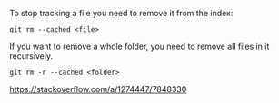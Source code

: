 To stop tracking a file you need to remove it from the index:
```
git rm --cached <file>
```
If you want to remove a whole folder, you need to remove all files in it recursively.
```
git rm -r --cached <folder>
```
https://stackoverflow.com/a/1274447/7848330
